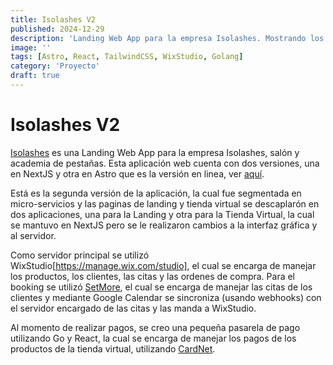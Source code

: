 ```yaml
---
title: Isolashes V2
published: 2024-12-29
description: 'Landing Web App para la empresa Isolashes. Mostrando los servicios que ofrece la empresa, sistemas de citas y tienda virtual.'
image: ''
tags: [Astro, React, TailwindCSS, WixStudio, Golang]
category: 'Proyecto'
draft: true
---
```


# Isolashes V2

[Isolashes](https://isolashes.com/) es una Landing Web App para la empresa Isolashes, salón y academia de pestañas. Esta aplicación web cuenta con dos versiones, una en NextJS y otra en Astro que es la versión en linea, ver [aquí](https://isolashes.com).

Está es la segunda versión de la aplicación, la cual fue segmentada en micro-servicios y las paginas de landing y tienda virtual se descaplarón en dos aplicaciones, una para la Landing y otra para la Tienda Virtual, la cual se mantuvo en NextJS pero se le realizaron cambios a la interfaz gráfica y al servidor.

Como servidor principal se utilizó WixStudio[https://manage.wix.com/studio], el cual se encarga de manejar los productos, los clientes, las citas y las ordenes de compra. Para el booking se utilizó [SetMore](https://www.setmore.com/), el cual se encarga de manejar las citas de los clientes y mediante Google Calendar se sincroniza (usando webhooks) con el servidor encargado de las citas y las manda a WixStudio.

Al momento de realizar pagos, se creo una pequeña pasarela de pago utilizando Go y React, la cual se encarga de manejar los pagos de los productos de la tienda virtual, utilizando [CardNet](https://www.cardnet.com.do).